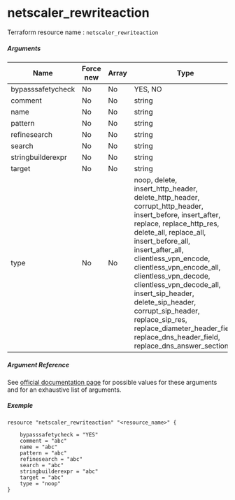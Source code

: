 # netscaler_rewriteaction

Terraform resource name : ```netscaler_rewriteaction```

##### Arguments

| Name | Force new | Array | Type |
|----|----|----|----|
|bypasssafetycheck|No|No|YES, NO|
|comment|No|No|string|
|name|No|No|string|
|pattern|No|No|string|
|refinesearch|No|No|string|
|search|No|No|string|
|stringbuilderexpr|No|No|string|
|target|No|No|string|
|type|No|No|noop, delete, insert_http_header, delete_http_header, corrupt_http_header, insert_before, insert_after, replace, replace_http_res, delete_all, replace_all, insert_before_all, insert_after_all, clientless_vpn_encode, clientless_vpn_encode_all, clientless_vpn_decode, clientless_vpn_decode_all, insert_sip_header, delete_sip_header, corrupt_sip_header, replace_sip_res, replace_diameter_header_field, replace_dns_header_field, replace_dns_answer_section|

##### Argument Reference

See [official documentation page](https://developer-docs.citrix.com/projects/netscaler-nitro-api/en/11.0/configuration/rewrite/rewriteaction/rewriteaction/) for possible values for these arguments and for an exhaustive list of arguments.

##### Exemple

```
resource "netscaler_rewriteaction" "<resource_name>" {

    bypasssafetycheck = "YES"
    comment = "abc"
    name = "abc"
    pattern = "abc"
    refinesearch = "abc"
    search = "abc"
    stringbuilderexpr = "abc"
    target = "abc"
    type = "noop"
}
```

